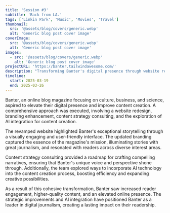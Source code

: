 ```yaml
---
title: 'Session #3'
subtitle: 'Back from LA.'
tags: ['Linkin Park', 'Music', 'Movies', 'Travel']
thumbnail:
  src: '@assets/blog/covers/generic.webp'
  alt: 'Generic blog post cover image'
coverImage:
  src: '@assets/blog/covers/generic.webp'
  alt: 'Generic blog post cover image'
images:
  - src: '@assets/blog/covers/generic.webp'
    alt: 'Generic blog post cover image'
projectURL: 'https://banter.tailwindawesome.com/'
description: "Transforming Banter's digital presence through website redesign, branding enhancement, content strategy consulting, and AI integration for content creation."
timeline:
  start: 2025-03-19
  end: 2025-03-26
---
```


Banter, an online blog magazine focusing on culture, business, and science, aspired to elevate their digital presence and improve content creation. A comprehensive approach was executed, involving a website redesign, branding enhancement, content strategy consulting, and the exploration of AI integration for content creation.

The revamped website highlighted Banter's exceptional storytelling through a visually engaging and user-friendly interface. The updated branding captured the essence of the magazine's mission, illuminating stories with great journalism, and resonated with readers across diverse interest areas.

Content strategy consulting provided a roadmap for crafting compelling narratives, ensuring that Banter's unique voice and perspective shone through. Additionally, the team explored ways to incorporate AI technology into the content creation process, boosting efficiency and expanding creative possibilities.

As a result of this cohesive transformation, Banter saw increased reader engagement, higher-quality content, and an elevated online presence. The strategic improvements and AI integration have positioned Banter as a leader in digital journalism, creating a lasting impact on their readership.
